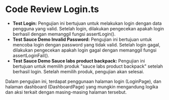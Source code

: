 # Code Review Login.ts #

* **Test Login:**
  Pengujian ini bertujuan untuk melakukan login dengan data pengguna yang valid. Setelah login, dilakukan pengecekan apakah login berhasil dengan memanggil fungsi assertLogin().
* **Test Sauce Demo Invalid Password:**
  Pengujian ini bertujuan untuk mencoba login dengan password yang tidak valid. Setelah login gagal, dilakukan pengecekan apakah login gagal dengan memanggil fungsi assertLoginFail().
* **Test Sauce Demo Sauce labs product backpack:**
  Pengujian ini bertujuan untuk memilih produk "sauce labs product backpack" setelah berhasil login. Setelah memilih produk, pengujian akan selesai.

Dalam pengujian ini, terdapat penggunaan halaman login (LoginPage), dan halaman dashboard (DashboardPage) yang mungkin mengandung logika dan aksi terkait dengan masing-masing halaman tersebut.
